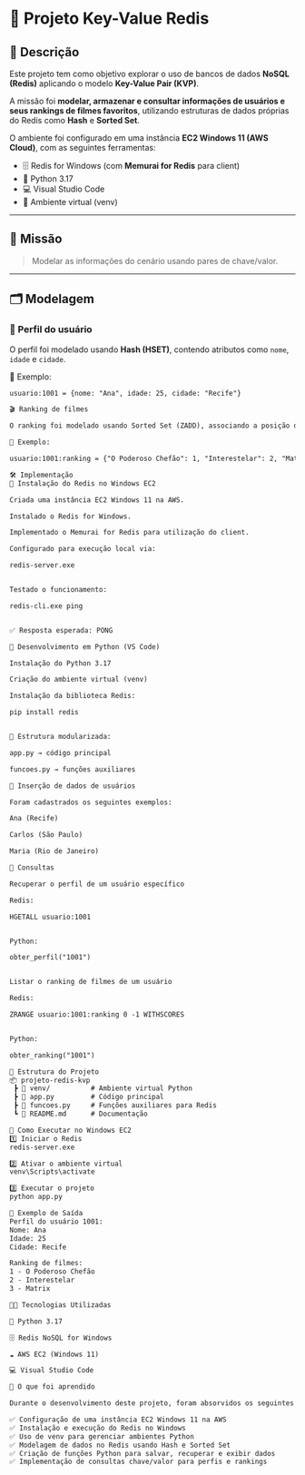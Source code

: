# 🔑 Projeto Key-Value Redis

## 📌 Descrição
Este projeto tem como objetivo explorar o uso de bancos de dados **NoSQL (Redis)** aplicando o modelo **Key-Value Pair (KVP)**.  

A missão foi **modelar, armazenar e consultar informações de usuários e seus rankings de filmes favoritos**, utilizando estruturas de dados próprias do Redis como **Hash** e **Sorted Set**.  

O ambiente foi configurado em uma instância **EC2 Windows 11 (AWS Cloud)**, com as seguintes ferramentas:  
- 🗄️ Redis for Windows (com **Memurai for Redis** para client)  
- 🐍 Python 3.17  
- 💻 Visual Studio Code  
- 🌱 Ambiente virtual (venv)  

---

## 🎯 Missão
> Modelar as informações do cenário usando pares de chave/valor.

---

## 🗂️ Modelagem

### 👤 Perfil do usuário
O perfil foi modelado usando **Hash (HSET)**, contendo atributos como `nome`, `idade` e `cidade`.

📍 Exemplo:
```txt
usuario:1001 = {nome: "Ana", idade: 25, cidade: "Recife"}

🎬 Ranking de filmes

O ranking foi modelado usando Sorted Set (ZADD), associando a posição de cada filme ao seu título.

📍 Exemplo:

usuario:1001:ranking = {"O Poderoso Chefão": 1, "Interestelar": 2, "Matrix": 3}

🛠️ Implementação
📌 Instalação do Redis no Windows EC2

Criada uma instância EC2 Windows 11 na AWS.

Instalado o Redis for Windows.

Implementado o Memurai for Redis para utilização do client.

Configurado para execução local via:

redis-server.exe


Testado o funcionamento:

redis-cli.exe ping


✅ Resposta esperada: PONG

📌 Desenvolvimento em Python (VS Code)

Instalação do Python 3.17

Criação do ambiente virtual (venv)

Instalação da biblioteca Redis:

pip install redis


📂 Estrutura modularizada:

app.py → código principal

funcoes.py → funções auxiliares

👥 Inserção de dados de usuários

Foram cadastrados os seguintes exemplos:

Ana (Recife)

Carlos (São Paulo)

Maria (Rio de Janeiro)

🔎 Consultas

Recuperar o perfil de um usuário específico

Redis:

HGETALL usuario:1001


Python:

obter_perfil("1001")


Listar o ranking de filmes de um usuário

Redis:

ZRANGE usuario:1001:ranking 0 -1 WITHSCORES


Python:

obter_ranking("1001")

📂 Estrutura do Projeto
📦 projeto-redis-kvp
 ┣ 📂 venv/          # Ambiente virtual Python
 ┣ 📜 app.py         # Código principal
 ┣ 📜 funcoes.py     # Funções auxiliares para Redis
 ┗ 📜 README.md      # Documentação

🚀 Como Executar no Windows EC2
1️⃣ Iniciar o Redis
redis-server.exe

2️⃣ Ativar o ambiente virtual
venv\Scripts\activate

3️⃣ Executar o projeto
python app.py

📌 Exemplo de Saída
Perfil do usuário 1001:
Nome: Ana
Idade: 25
Cidade: Recife

Ranking de filmes:
1 - O Poderoso Chefão
2 - Interestelar
3 - Matrix

🧑‍💻 Tecnologias Utilizadas

🐍 Python 3.17

🗄️ Redis NoSQL for Windows

☁️ AWS EC2 (Windows 11)

💻 Visual Studio Code

📘 O que foi aprendido

Durante o desenvolvimento deste projeto, foram absorvidos os seguintes conceitos:

✅ Configuração de uma instância EC2 Windows 11 na AWS
✅ Instalação e execução do Redis no Windows
✅ Uso de venv para gerenciar ambientes Python
✅ Modelagem de dados no Redis usando Hash e Sorted Set
✅ Criação de funções Python para salvar, recuperar e exibir dados
✅ Implementação de consultas chave/valor para perfis e rankings
